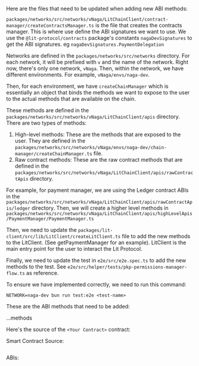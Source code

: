 Here are the files that need to be updated when adding new ABI methods:

`packages/networks/src/networks/vNaga/LitChainClient/contract-manager/createContractsManager.ts` is the file that creates the contracts manager. This is where use define the ABI signatures we want to use. We use the `@lit-protocol/contracts` package's constants `nagaDevSignatures` to get the ABI signatures. eg `nagaDevSignatures.PaymentDelegation`

Networks are defined in the `packages/networks/src/networks` directory. For each network, it will be prefixed with `v` and the name of the network. Right now, there's only one network, `vNaga`. Then, within the network, we have different environments. For example, `vNaga/envs/naga-dev`.

Then, for each environment, we have `createChainManager` which is essentially an object that binds the methods we want to expose to the user to the actual methods that are available on the chain.

These methods are defined in the `packages/networks/src/networks/vNaga/LitChainClient/apis` directory. There are two types of methods:

1. High-level methods: These are the methods that are exposed to the user. They are defined in the `packages/networks/src/networks/vNaga/envs/naga-dev/chain-manager/createChainManager.ts` file.
2. Raw contract methods: These are the raw contract methods that are defined in the `packages/networks/src/networks/vNaga/LitChainClient/apis/rawContractApis` directory.

For example, for payment manager, we are using the Ledger contract ABIs in the `packages/networks/src/networks/vNaga/LitChainClient/apis/rawContractApis/ledger` directory. Then, we will create a higher level methods in `packages/networks/src/networks/vNaga/LitChainClient/apis/highLevelApis/PaymentManager/PaymentManager.ts`

Then, we need to update the `packages/lit-client/src/lib/LitClient/createLitClient.ts` file to add the new methods to the LitClient. (See getPaymentManager for an example). LitClient is the main entry point for the user to interact the Lit Protocol.

Finally, we need to update the test in `e2e/src/e2e.spec.ts` to add the new methods to the test. See `e2e/src/helper/tests/pkp-permissions-manager-flow.ts` as reference.

To ensure we have implemented correctly, we need to run this command:

```
NETWORK=naga-dev bun run test:e2e <test-name>
```

These are the ABI methods that need to be added:

...methods

Here's the source of the `<Your Contract>` contract:

Smart Contract Source:

```
```

ABIs:

```
```